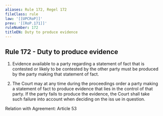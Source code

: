 ```yaml
---
aliases: Rule 172, Regel 172
fileClass: rule
law: '[[UPCRoP]]'
prev: '[[RoP.171]]'
ruleNumber: 172
titleEN: Duty to produce evidence
---
```


## Rule 172 - Duty to produce evidence

1. Evidence available to a party regarding a statement of fact that is contested or likely to be contested by the other party must be produced by the party making that statement of fact.   

2. The Court  may at any time during the proceedings order a party making a statement of fact to produce evidence that lies in the control of that party. If the party fails to produce the evidence, the Court shall take such failure into account when deciding on the iss ue in question.  

Relation with Agreement: Article 53